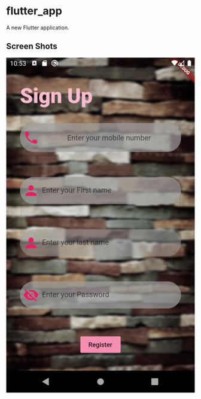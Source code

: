 # flutter_app

A new Flutter application.

## Screen Shots
![Screenshot](https://github.com/vanvicka/flutter-authentication-using-Bloc-Cubit/blob/master/assets/signup__image.png?raw=true)




